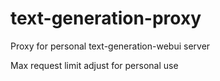 # text-generation-proxy
Proxy for personal text-generation-webui server

Max request limit adjust for personal use
